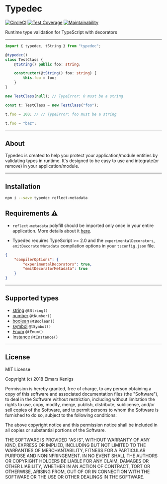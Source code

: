 # Typedec

[![CircleCI](https://circleci.com/gh/ekenigs/typedec.svg?style=svg&circle-token=8feaceb705ad2091139caa70e6c2e3a8a2e9d755)](https://circleci.com/gh/ekenigs/typedec) [![Test Coverage](https://api.codeclimate.com/v1/badges/a89951c9f438588a6a20/test_coverage)](https://codeclimate.com/github/ekenigs/typedec/test_coverage) [![Maintainability](https://api.codeclimate.com/v1/badges/a89951c9f438588a6a20/maintainability)](https://codeclimate.com/github/ekenigs/typedec/maintainability)

Runtime type validation for TypeScript with decorators

---

```typescript
import { typedec, tString } from "typedec";

@typedec()
class TestClass {
    @tString() public foo: string;

    constructor(@tString() foo: string) {
        this.foo = foo;
    }
}

new TestClass(null); // TypeError: 0 must be a string

const t: TestClass = new TestClass("foo");

t.foo = 100; // // TypeError: foo must be a string

t.foo = "baz";
```

---

## About

Typedec is created to help you protect your application/module entities by validating types in runtime. It's designed to be easy to use and integrate(or remove) in your application/module.

---

## Installation

```bash
npm i --save typedec reflect-metadata
```

## Requirements :warning:

* `reflect-metadata` polyfill should be imported only once in your entire application. More details about it [here](https://www.npmjs.com/package/reflect-metadata).

* Typedec requires TypeScript >= 2.0 and the `experimentalDecorators`, `emitDecoratorMetadata` compilation options in your `tsconfig.json` file.

```json
{
    "compilerOptions": {
        "experimentalDecorators": true,
        "emitDecoratorMetadata": true
    }
}
```

---

## Supported types

* [string](./docs/tString.md) `@tString()`
* [number](./docs/tNumber.md) `@tNumber()`
* [boolean](./docs/tBoolean.md) `@tBoolean()`
* [symbol](./docs/tSymbol.md) `@tSymbol()`
* [Enum](./docs/tEnum.md) `@tEnum()`
* [Instance](./docs/tInstance.md) `@tInstance()`

---

## License

MIT License

Copyright (c) 2018 Elmars Kenigs

Permission is hereby granted, free of charge, to any person obtaining a copy
of this software and associated documentation files (the "Software"), to deal
in the Software without restriction, including without limitation the rights
to use, copy, modify, merge, publish, distribute, sublicense, and/or sell
copies of the Software, and to permit persons to whom the Software is
furnished to do so, subject to the following conditions:

The above copyright notice and this permission notice shall be included in all
copies or substantial portions of the Software.

THE SOFTWARE IS PROVIDED "AS IS", WITHOUT WARRANTY OF ANY KIND, EXPRESS OR
IMPLIED, INCLUDING BUT NOT LIMITED TO THE WARRANTIES OF MERCHANTABILITY,
FITNESS FOR A PARTICULAR PURPOSE AND NONINFRINGEMENT. IN NO EVENT SHALL THE
AUTHORS OR COPYRIGHT HOLDERS BE LIABLE FOR ANY CLAIM, DAMAGES OR OTHER
LIABILITY, WHETHER IN AN ACTION OF CONTRACT, TORT OR OTHERWISE, ARISING FROM,
OUT OF OR IN CONNECTION WITH THE SOFTWARE OR THE USE OR OTHER DEALINGS IN THE
SOFTWARE.
